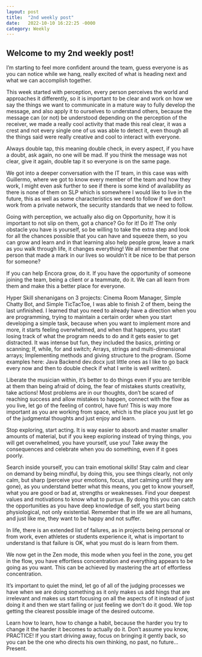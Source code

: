 ```yaml
---
layout: post
title:  "2nd weekly post"
date:   2022-10-10 16:22:25 -0000
category: Weekly
---
```

## Welcome to my 2nd weekly post!

I’m starting to feel more confident around the team, guess everyone is as you can notice while we hang, really excited of what is heading 
next and what we can accomplish together.  

This week started with perception, every person perceives the world and approaches it differently, so it is important to be clear and work 
on how we say the things we want to communicate in a mature way to fully develop the message, and also apply it to ourselves to understand others, 
because the message can (or not) be understood depending on the perception of the receiver, we made a really cool activity that made this real clear, 
it was a crest and not every single one of us was able to detect it, even though all the things said were really creative and cool to interact with 
everyone. 

Always double tap, this meaning double check, in every aspect, if you have a doubt, ask again, no one will be mad. If you think the message was not 
clear, give it again, double tap it so everyone is on the same page. 

We got into a deeper conversation with the IT team, in this case was with Guillermo, where we got to know every member of the team and how they work, 
I might even ask further to see if there is some kind of availability as there is none of them on SLP which is somewhere I would like to live in the 
future, this as well as some characteristics we need to follow if we don’t work from a private network, the security standards that we need to follow.  

Going with perception, we actually also dig on Opportunity, how it is important to not slip on them, got a chance? Go for it! Do it! 
The only obstacle you have is yourself, so be willing to take the extra step and look for all the chances possible that you can have and squeeze them, 
so you can grow and learn and in that learning also help people grow, leave a mark as you walk through life, it changes everything! We all remember 
that one person that made a mark in our lives so wouldn’t it be nice to be that person for someone? 
 
If you can help Encora grow, do it. If you have the opportunity of someone joining the team, being a client or a teammate, do it. 
We can all learn from them and make this a better place for everyone. 
 
Hyper Skill shenanigans on 3 projects: Cinema Room Manager, Simple Chatty Bot, and Simple TicTacToe, I was able to finish 2 of them, 
being the last unfinished. I learned that you need to already have a direction when you are programming, trying to maintain a certain order 
when you start developing a simple task, because when you want to implement more and more, it starts feeling overwhelmed, and when that happens, 
you start losing track of what the program needs to do and it gets easier to get distracted. It was intense but fun, they included the basics, 
printing or scanning; If, while, for and switch; Arrays, strings and multi-dimensional arrays; Implementing methods and giving structure to the program. 
(Some examples here: Java Backend dev.docx just little ones as I like to go back every now and then to double check if what I write is well written). 

Liberate the musician within, it’s better to do things even if you are terrible at them than being afraid of doing, the fear of mistakes 
stunts creativity, take actions! Most problems are in our thoughts, don’t be scared of reaching success and allow mistakes to happen, connect with 
the flow as you live, let go of the feeling of control, have fun! This is way more important as you are working from space, which is the place you 
just let go of the judgmental thoughts and just enjoy and learn.  

Stop exploring, start acting. It is way easier to absorb and master smaller amounts of material, but if you keep exploring instead of trying things, 
you will get overwhelmed, you have yourself, use you! Take away the consequences and celebrate when you do something, even if it goes poorly. 

Search inside yourself, you can train emotional skills! Stay calm and clear on demand by being mindful, by doing this, you see things clearly, 
not only calm, but sharp (perceive your emotions, focus, start calming until they are gone), as you understand better what this means, 
you get to know yourself, what you are good or bad at, strengths or weaknesses. Find your deepest values and motivations to know what to pursue. 
By doing this you can catch the opportunities as you have deep knowledge of self, you start being physiological, not only existential. 
Remember that in life we are all humans, and just like me, they want to be happy and not suffer. 

In life, there is an extended list of failures, as in projects being personal or from work, even athletes or students experience it, 
what is important to understand is that failure is OK, what you must do is learn from them. 

We now get in the Zen mode, this mode when you feel in the zone, you get in the flow, you have effortless concentration and everything appears to be 
going as you want. This can be achieved by mastering the art of effortless concentration.  

It’s important to quiet the mind, let go of all of the judging processes we have when we are doing something as it only makes us add 
hings that are irrelevant and makes us start focusing on all the aspects of it instead of just doing it and then we start failing or just 
feeling we don’t do it good. We top getting the clearest possible image of the desired outcome. 

Learn how to learn, how to change a habit, because the harder you try to change it the harder it becomes to actually do it. 
Don’t assume you know, PRACTICE! If you start driving away, focus on bringing it gently back, so you can be the one who directs his own thinking, 
no past, no future... Present. 